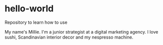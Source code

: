 # hello-world
Repository to learn how to use 

My name's Millie. I'm a junior strategist at a digital marketing agency. I love sushi, Scandinavian interior decor and my nespresso machine. 
